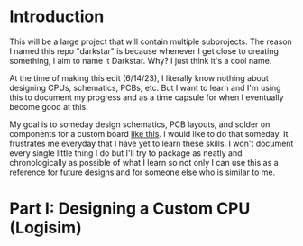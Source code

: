 # Introduction
This will be a large project that will contain multiple subprojects. The reason I named this repo "darkstar" is because whenever I get close to creating something, I aim to name it Darkstar. Why? I just think it's a cool name.

At the time of making this edit (6/14/23), I literally know nothing about designing CPUs, schematics, PCBs, etc. But I want to learn and I'm using this to document my progress and as a time capsule for when I eventually become good at this.

My goal is to someday design schematics, PCB layouts, and solder on components for a custom board [like this](https://github.com/petit-miner/Blueberry-PI). I would like to do that someday. It frustrates me everyday that I have yet to learn these skills. I won't document every single little thing I do but I'll try to package as neatly and chronologically as possible of what I learn so not only I can use this as a reference for future designs and for someone else who is similar to me.

# Part I: Designing a Custom CPU (Logisim)

